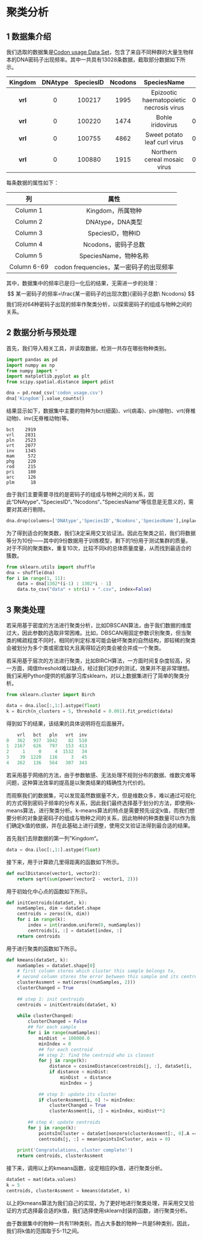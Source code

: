# 聚类分析

## 1 数据集介绍

我们选取的数据集是[Codon usage Data Set](https://archive.ics.uci.edu/ml/datasets/Codon+usage)，包含了来自不同种群的大量生物样本的DNA密码子出现频率。其中一共具有13028条数据，截取部分数据如下所示。

| Kingdom | DNAtype | SpeciesID | Ncodons |               SpeciesName               |   UUU   |   UUC   |   UUA   | ...  |   UGA   |
| :-----: | :-----: | :-------: | :-----: | :-------------------------------------: | :-----: | :-----: | :-----: | :--: | :-----: |
| **vrl** |    0    |  100217   |  1995   | Epizootic haematopoietic necrosis virus | 0.01654 | 0.01203 |  5E-04  | ...  |    0    |
| **vrl** |    0    |  100220   |  1474   |            Bohle iridovirus             | 0.02714 | 0.01357 | 0.00068 | ...  |    0    |
| **vrl** |    0    |  100755   |  4862   |      Sweet potato leaf curl virus       | 0.01974 | 0.0218  | 0.01357 | ...  | 0.00144 |
| **vrl** |    0    |  100880   |  1915   |      Northern cereal mosaic virus       | 0.01775 | 0.02245 | 0.01619 | ...  |    0    |

每条数据的属性如下：

|     列      |                  属性                   |
| :---------: | :-------------------------------------: |
|  Column 1   |            Kingdom，所属物种            |
|  Column 2   |            DNAtype，DNA类型             |
|  Column 3   |            SpeciesID，物种ID            |
|  Column 4   |           Ncodons，密码子总数           |
|  Column 5   |          SpeciesName，物种名称          |
| Column 6-69 | codon frequencies，某一密码子的出现频率 |

其中，数据集中的频率已是归一化后的结果，无需进一步的处理：
$$
某一密码子的频率=\frac{某一密码子的出现次数}{密码子总数\ Ncodons}
$$
我们将对64种密码子出现的频率作聚类分析，以探索密码子的组成与物种之间的关系。

## 2 数据分析与预处理

首先，我们导入相关工具，并读取数据，检测一共存在哪些物种类别。

```python
import pandas as pd
import numpy as np
from numpy import *
import matplotlib.pyplot as plt
from scipy.spatial.distance import pdist

dna = pd.read_csv('codon_usage.csv')
dna['Kingdom'].value_counts()
```

结果显示如下，数据集中主要的物种为bct(细菌)、vrl(病毒)、pln(植物)、vrt(脊椎动物)、inv(无脊椎动物)等。

```
bct    2919
vrl    2831
pln    2523
vrt    2077
inv    1345
mam     572
phg     220
rod     215
pri     180
arc     126
plm      18
```

由于我们主要需要寻找的是密码子的组成与物种之间的关系，因此“DNAtype“、”SpeciesID“、”Ncodons“、”SpeciesName“等信息是无意义的，需要对其进行剔除。

```python
dna.drop(columns=['DNAtype','SpeciesID','Ncodons','SpeciesName'],inplace=True)
```

为了得到适合的聚类数，我们决定采用交叉验证法。因此在聚类之前，我们将数据等分为10份——其中的9份数据用于训练模型，剩下的1份用于测试集群的质量。对于不同的聚类数k，重复10次，比较不同k的总体质量度量，从而找到最适合的簇数。

```python
from sklearn.utils import shuffle
dna = shuffle(dna)
for i in range(1, 11):
    data = dna[1302*(i-1) : 1302*i - 1]
    data.to_csv("data" + str(i) + ".csv", index=False)
```

## 3 聚类处理

若采用基于密度的方法进行聚类分析，比如DBSCAN算法，由于我们数据的维度过大，因此参数的选取非常困难。比如，DBSCAN用固定参数识别聚类，但当聚类的稀疏程度不同时，相同的判定标准可能会破坏聚类的自然结构，即较稀的聚类会被划分为多个类或密度较大且离得较近的类会被合并成一个聚类。

若采用基于层次的方法进行聚类，比如BIRCH算法，一方面时间复杂度较高，另一方面，阈值threshold难以缺点，经过我们初步的测试，效果并不是非常理想。我们采用Python提供的机器学习库sklearn，对以上数据集进行了简单的聚类分析。

```Python
from sklearn.cluster import Birch

data = dna.iloc[:,1:].astype(float)
k = Birch(n_clusters = 5, threshold = 0.001).fit_predict(data)
```

得到如下的结果，该结果的具体说明将在后面展开。

```python
    vrl   bct   pln   vrt  inv
0   362   937  1042    82  510
1  2167   626   797   153  413
2     1     0     4  1532   34
3    39  1220   116     3   45
4   262   136   564   307  343
```

若采用基于网络的方法，由于参数敏感、无法处理不规则分布的数据、维数灾难等问题，这种算法效率的提高是以聚类结果的精确性为代价的。

而观察我们的数据集，可以发现虽然数据量不大，但是维数众多，难以通过可视化的方式得到密码子频率的分布关系，因此我们最终选择基于划分的方法，即使用k-means算法，进行聚类分析。k-means算法的特点是需要预先设定k值，而我们想要分析的对象是密码子的组成与物种之间的关系，因此物种的种类数量可以作为我们确定k值的依据，并在此基础上进行调整，使用交叉验证法得到最合适的结果。

首先我们去除数据的第一列”Kingdom“。

```Python
data = dna.iloc[:,1:].astype(float)
```

接下来，用于计算欧几里得距离的函数如下所示。

```python
def euclDistance(vector1, vector2):
	return sqrt(sum(power(vector2 - vector1, 2)))
```

用于初始化中心点的函数如下所示。

```python
def initCentroids(dataSet, k):
	numSamples, dim = dataSet.shape
	centroids = zeros((k, dim))
	for i in range(k):
		index = int(random.uniform(0, numSamples))
		centroids[i, :] = dataSet[index, :]
	return centroids
```

用于进行聚类的函数如下所示。

```python
def kmeans(dataSet, k):
	numSamples = dataSet.shape[0]
	# first column stores which cluster this sample belongs to,
	# second column stores the error between this sample and its centroid
	clusterAssment = mat(zeros((numSamples, 2)))
	clusterChanged = True
 
	## step 1: init centroids
	centroids = initCentroids(dataSet, k)
 
	while clusterChanged:
		clusterChanged = False
		## for each sample
		for i in range(numSamples):
			minDist  = 100000.0
			minIndex = 0
			## for each centroid
			## step 2: find the centroid who is closest
			for j in range(k):
				distance = cosineDistance(centroids[j, :], dataSet[i, :])
				if distance < minDist:
					minDist  = distance
					minIndex = j
			
			## step 3: update its cluster
			if clusterAssment[i, 0] != minIndex:
				clusterChanged = True
				clusterAssment[i, :] = minIndex, minDist**2
 
		## step 4: update centroids
		for j in range(k):
			pointsInCluster = dataSet[nonzero(clusterAssment[:, 0].A == j)[0]]
			centroids[j, :] = mean(pointsInCluster, axis = 0)
 
	print('Congratulations, cluster complete!')
	return centroids, clusterAssment
```

接下来，调用以上的kmeans函数，设定相应的k值，进行聚类分析。

```python
dataSet = mat(data.values)
k = 5
centroids, clusterAssment = kmeans(dataSet, k)
```

以上的kmeans算法为我们自己的实现，为了更好地进行聚类处理，并采用交叉验证的方式选择最合适的k值，我们选择使用sklearn封装的函数，进行聚类分析。

由于数据集中的物种一共有11种类别，而占大多数的物种一共是5种类别，因此，我们将k值的范围取于5-11之间。



